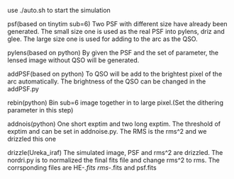 use ./auto.sh to start the simulation

psf(based on tinytim sub=6)
Two PSF with different size have already been generated. The small size one is used as the real PSF into pylens, driz and glee. The large size one is used for adding to the arc as the QSO. 

pylens(based on python)
By given the PSF and the set of parameter, the lensed image without QSO will be generated.

addPSF(based on python)
To QSO will be add to the brightest pixel of the arc automatically. The brightness of the QSO can be changed in the addPSF.py 

rebin(python)
Bin sub=6 image together in to large pixel.(Set the dithering parameter in this step)


addnois(python)
One short exptim and two long exptim. The threshold of exptim and can be set in addnoise.py. The RMS is the rms^2 and we drizzled this one 


drizzle(Ureka_iraf)
The simulated image, PSF and rms^2 are drizzled. The nordri.py is to normalized the final fits file and change rms^2 to rms. The corrsponding files are HE-*.fits rms-*.fits and psf.fits
